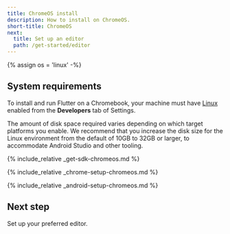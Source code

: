 ```yaml
---
title: ChromeOS install
description: How to install on ChromeOS.
short-title: ChromeOS
next:
  title: Set up an editor
  path: /get-started/editor
---
```


{% assign os = 'linux' -%}

## System requirements

To install and run Flutter on a Chromebook, your machine
must have [Linux][] enabled from the **Developers** tab of Settings.

The amount of disk space required varies
depending on which target platforms you enable.
We recommend that you increase the disk size for the
Linux environment from the default of 10GB to 32GB or larger,
to accommodate Android Studio and other tooling.

{% include_relative _get-sdk-chromeos.md %}

{% include_relative _chrome-setup-chromeos.md %}

{% include_relative _android-setup-chromeos.md %}

## Next step

Set up your preferred editor.

[Linux]: https://support.google.com/chromebook/answer/9145439
